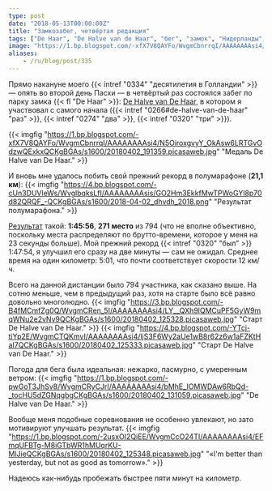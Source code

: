 ```yaml
---
type: post
date: "2018-05-13T00:00:00Z"
title: "Замкозабег, четвёртая редакция"
tags: ["De Haar", "De Halve van de Haar", "бег", "замок", "Нидерланды", "полумарафон", "спорт"]
image: "https://1.bp.blogspot.com/-xfX7V8QAYFo/WvgmCbnrrqI/AAAAAAAAsi4/N5OiroxgvyY_OkAsw6LRTGvOdzwQExkxQCKgBGAs/s1600/20180402_191359.picasaweb.jpg"
aliases:
    - /ru/blog/post/335
---
```


Прямо накануне моего {{< intref "0334" "десятилетия в Голландии" >}} — опять во второй день Пасхи — в четвёртый раз состоялся забег по парку замка {{< fl "De Haar" >}}: [De Halve van De Haar](http://www.dehalvevandehaar.nl/), в котором я участвовал с самого начала ({{< intref "0266#de-halve-van-de-haar" "раз" >}}, {{< intref "0274" "два" >}}, {{< intref "0320" "три" >}}).

<!--more-->

{{< imgfig "https://1.bp.blogspot.com/-xfX7V8QAYFo/WvgmCbnrrqI/AAAAAAAAsi4/N5OiroxgvyY_OkAsw6LRTGvOdzwQExkxQCKgBGAs/s1600/20180402_191359.picasaweb.jpg" "Медаль De Halve van De Haar." >}}

И вновь мне удалось побить свой прежний рекорд в полумарафоне (**21,1 км**):
{{< imgfig "https://4.bp.blogspot.com/-cUn3DUVleWs/WvglbqksLfI/AAAAAAAAsis/GO2Hm3EkkfMwTPWoGYl8p70d82QRQF_-QCKgBGAs/s1600/2018-04-02_dhvdh_2018.png" "Результат полумарафона." >}}

[Результат](https://evenementen.uitslagen.nl/2018/dehalvevandehaar/details.php?s=21071) такой: **1:45:56**, **271 место** из 794 (что не вполне объективно, поскольку места распределяют по брутто-времени, которое у меня на 23 секунды больше). Мой прежний рекорд {{< intref "0320" "был" >}} 1:47:54, я улучшил его сразу на две минуты — сам не ожидал. Среднее время на один километр: 5:01, что почти соответствует скорости 12 км/ч.

Всего на данной дистанции было 794 участника, как сказано выше. На сотню меньше, чем в предыдущий раз, хотя на старте было всё равно довольно многолюдно.
{{< imgfig "https://3.bp.blogspot.com/-B4fMCmfZg0Q/WvgmCRen_5I/AAAAAAAAsi4/LY__QXh9lQMCuPF5GyW9mqWNu2e2vNv9QCKgBGAs/s1600/20180402_125328.picasaweb.jpg" "Старт De Halve van De Haar." >}}
{{< imgfig "https://4.bp.blogspot.com/-YTcj-tiYp2E/WvgmCTQKmvI/AAAAAAAAsi4/ljS3F6Wy2aUe1wB8r62z6w1aFZKtHaI7QCKgBGAs/s1600/20180402_125333.picasaweb.jpg" "Старт De Halve van De Haar." >}}

Погода для бега была идеальная: нежарко, пасмурно, с умеренным ветром:
{{< imgfig "https://1.bp.blogspot.com/-pwGoT3JhSv8/WvgmCRyCJrI/AAAAAAAAsi4/bMhE_IOMWDAw6RbQd-_tocHU5dZGNqgbgCKgBGAs/s1600/20180402_131059.picasaweb.jpg" "De Halve van De Haar." >}}

Вообще меня подобные соревнования не особенно увлекают, но зато мотивируют улучшать результат.
{{< imgfig "https://1.bp.blogspot.com/-2usxOI2QiEE/WvgmCcO24TI/AAAAAAAAsi4/EFmqUFBTg-M8iGTbWR1hMUqrKU-MlJieQCKgBGAs/s1600/20180402_125348.picasaweb.jpg" "«I'm better than yesterday, but not as good as tomorrow»." >}}

Надеюсь как-нибудь пробежать быстрее пяти минут на километр.

